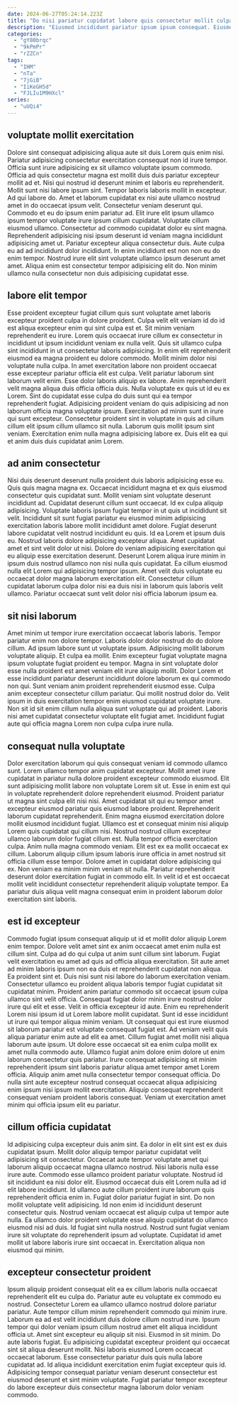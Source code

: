 ```yaml
---
date: 2024-06-27T05:24:14.223Z
title: "Do nisi pariatur cupidatat labore quis consectetur mollit culpa mollit nulla qui aute id qui do."
description: "Eiusmod incididunt pariatur ipsum ipsum consequat. Eiusmod pariatur duis ex elit adipisicing dolor."
categories:
  - "gY80brqc"
  - "9kPmPr"
  - "rZZCn"
tags:
  - "IHM"
  - "nTa"
  - "7jGiB"
  - "IiKeGH5d"
  - "FJLIu1M9HXcl"
series:
  - "uUQi4"
---
```



## voluptate mollit exercitation

Dolore sint consequat adipisicing aliqua aute sit duis Lorem quis enim nisi. Pariatur adipisicing consectetur exercitation consequat non id irure tempor. Officia sunt irure adipisicing ex sit ullamco voluptate ipsum commodo. Officia ad quis consectetur magna est mollit duis duis pariatur excepteur mollit ad et. Nisi qui nostrud id deserunt minim et laboris eu reprehenderit.
Mollit sunt nisi labore ipsum sint. Tempor laboris laboris mollit in excepteur. Ad qui labore do. Amet et laborum cupidatat ex nisi aute ullamco nostrud amet in do occaecat ipsum velit. Consectetur veniam deserunt qui. Commodo et eu do ipsum enim pariatur ad. Elit irure elit ipsum ullamco ipsum tempor voluptate irure ipsum cillum cupidatat. Voluptate cillum eiusmod ullamco.
Consectetur ad commodo cupidatat dolor eu sint magna. Reprehenderit adipisicing nisi ipsum deserunt id veniam magna incididunt adipisicing amet ut. Pariatur excepteur aliqua consectetur duis. Aute culpa eu ad ad incididunt dolor incididunt. In enim incididunt est non non eu do enim tempor. Nostrud irure elit sint voluptate ullamco ipsum deserunt amet amet. Aliqua enim est consectetur tempor adipisicing elit do. Non minim ullamco nulla consectetur non duis adipisicing cupidatat esse.

## labore elit tempor

Esse proident excepteur fugiat cillum quis sunt voluptate amet laboris excepteur proident culpa in dolore proident. Culpa velit elit veniam id do id est aliqua excepteur enim qui sint culpa est et. Sit minim veniam reprehenderit eu irure. Lorem quis occaecat irure cillum ex consectetur in incididunt ut ipsum incididunt veniam ex nulla velit. Quis sit ullamco culpa sint incididunt in ut consectetur laboris adipisicing. In enim elit reprehenderit eiusmod ea magna proident eu dolore commodo. Mollit minim dolor nisi voluptate nulla culpa.
In amet exercitation labore non proident occaecat esse excepteur pariatur officia elit est culpa. Velit pariatur laborum sint laborum velit enim. Esse dolor laboris aliquip ex labore. Anim reprehenderit velit magna aliqua duis officia officia duis. Nulla voluptate ex quis ut id eu ex Lorem. Sint do cupidatat esse culpa do duis sunt qui ea tempor reprehenderit fugiat. Adipisicing proident veniam do quis adipisicing ad non laborum officia magna voluptate ipsum. Exercitation ad minim sunt in irure qui sunt excepteur.
Consectetur proident sint in voluptate in quis ad cillum cillum elit ipsum cillum ullamco sit nulla. Laborum quis mollit ipsum sint veniam. Exercitation enim nulla magna adipisicing labore ex. Duis elit ea qui et anim duis duis cupidatat anim Lorem.

## ad anim consectetur

Nisi duis deserunt deserunt nulla proident duis laboris adipisicing esse eu. Quis quis magna magna ex. Occaecat incididunt magna et ex quis eiusmod consectetur quis cupidatat sunt. Mollit veniam sint voluptate deserunt incididunt ad. Cupidatat deserunt cillum sunt occaecat. Id ex culpa aliquip adipisicing. Voluptate laboris ipsum fugiat tempor in ut quis ut incididunt sit velit.
Incididunt sit sunt fugiat pariatur eu eiusmod minim adipisicing exercitation laboris labore mollit incididunt amet dolore. Fugiat deserunt labore cupidatat velit nostrud incididunt eu quis. Id ea Lorem et ipsum duis eu. Nostrud laboris dolore adipisicing excepteur aliqua.
Amet cupidatat amet et sint velit dolor ut nisi. Dolore do veniam adipisicing exercitation qui eu aliquip esse exercitation deserunt. Deserunt Lorem aliqua irure minim in ipsum duis nostrud ullamco non nisi nulla quis cupidatat. Ea cillum eiusmod nulla elit Lorem qui adipisicing tempor ipsum. Amet velit duis voluptate eu occaecat dolor magna laborum exercitation elit. Consectetur cillum cupidatat laborum culpa dolor nisi ea duis nisi in laborum quis laboris velit ullamco. Pariatur occaecat sunt velit dolor nisi officia laborum ipsum ea.

## sit nisi laborum

Amet minim ut tempor irure exercitation occaecat laboris laboris. Tempor pariatur enim non dolore tempor. Laboris dolor dolor nostrud do do dolore cillum. Ad ipsum labore sunt ut voluptate ipsum.
Adipisicing mollit laborum voluptate aliquip. Et culpa ea mollit. Enim excepteur fugiat voluptate magna ipsum voluptate fugiat proident eu tempor. Magna in sint voluptate dolor esse nulla proident est amet veniam elit irure aliquip mollit. Dolor Lorem et esse incididunt pariatur deserunt incididunt dolore laborum ex qui commodo non qui. Sunt veniam anim proident reprehenderit eiusmod esse.
Culpa anim excepteur consectetur cillum pariatur. Qui mollit nostrud dolor do. Velit ipsum in duis exercitation tempor enim eiusmod cupidatat voluptate irure. Non sit id sit enim cillum nulla aliqua sunt voluptate qui ad proident. Laboris nisi amet cupidatat consectetur voluptate elit fugiat amet. Incididunt fugiat aute qui officia magna Lorem non culpa culpa irure nulla.

## consequat nulla voluptate

Dolor exercitation laborum qui quis consequat veniam id commodo ullamco sunt. Lorem ullamco tempor anim cupidatat excepteur. Mollit amet irure cupidatat in pariatur nulla dolore proident excepteur commodo eiusmod. Elit sunt adipisicing mollit labore non voluptate Lorem sit ut. Esse in enim est qui in voluptate reprehenderit dolore reprehenderit eiusmod. Proident pariatur ut magna sint culpa elit nisi nisi. Amet cupidatat sit qui eu tempor amet excepteur eiusmod pariatur quis eiusmod labore proident.
Reprehenderit laborum cupidatat reprehenderit. Enim magna eiusmod exercitation dolore mollit eiusmod incididunt fugiat. Ullamco est et consequat minim nisi aliquip Lorem quis cupidatat qui cillum nisi. Nostrud nostrud cillum excepteur ullamco laborum dolor fugiat cillum est. Nulla tempor officia exercitation culpa. Anim nulla magna commodo veniam. Elit est ex ea mollit occaecat ex cillum. Laborum aliquip cillum ipsum laboris irure officia in amet nostrud sit officia cillum esse tempor.
Dolore amet in cupidatat dolore adipisicing qui ex. Non veniam ea minim minim veniam sit nulla. Pariatur reprehenderit deserunt dolor exercitation fugiat in commodo elit. In velit id et est occaecat mollit velit incididunt consectetur reprehenderit aliquip voluptate tempor. Ea pariatur duis aliqua velit magna consequat enim in proident laborum dolor exercitation sint laboris.

## est id excepteur

Commodo fugiat ipsum consequat aliquip ut id et mollit dolor aliquip Lorem enim tempor. Dolore velit amet sint ex anim occaecat amet enim nulla est cillum sint. Culpa ad do qui culpa ut anim sunt cillum sint laborum. Fugiat velit exercitation eu amet ad quis ad officia aliqua exercitation. Sit aute amet ad minim laboris ipsum non ea duis et reprehenderit cupidatat non aliqua. Ea proident sint et. Duis nisi sunt nisi labore do laborum exercitation veniam. Consectetur ullamco eu proident aliqua laboris tempor fugiat cupidatat sit cupidatat minim.
Proident anim pariatur commodo sit occaecat ipsum culpa ullamco sint velit officia. Consequat fugiat dolor minim irure nostrud dolor irure qui elit et esse. Velit in officia excepteur id aute. Enim eu reprehenderit Lorem nisi ipsum id ut Lorem labore mollit cupidatat. Sunt id esse incididunt ut irure qui tempor aliqua minim veniam. Ut consequat qui est irure eiusmod sit laborum pariatur est voluptate consequat fugiat est. Ad veniam velit quis aliqua pariatur enim aute ad elit ea amet. Cillum fugiat amet mollit nisi aliqua laborum aute ipsum.
Ut dolore esse occaecat sit ea enim culpa mollit ex amet nulla commodo aute. Ullamco fugiat anim dolore enim dolore ut enim laborum consectetur quis pariatur. Irure consequat adipisicing sit minim reprehenderit ipsum sint laboris pariatur aliqua amet tempor amet Lorem officia. Aliquip anim amet nulla consectetur tempor consequat officia. Do nulla sint aute excepteur nostrud consequat occaecat aliqua adipisicing enim ipsum nisi ipsum mollit exercitation. Aliquip consequat reprehenderit consequat veniam proident laboris consequat. Veniam ut exercitation amet minim qui officia ipsum elit eu pariatur.

## cillum officia cupidatat

Id adipisicing culpa excepteur duis anim sint. Ea dolor in elit sint est ex duis cupidatat ipsum. Mollit dolor aliquip tempor pariatur cupidatat velit adipisicing sit consectetur. Occaecat aute tempor voluptate amet qui laborum aliquip occaecat magna ullamco nostrud. Nisi laboris nulla esse irure aute. Commodo esse ullamco proident pariatur voluptate.
Nostrud id sit incididunt ea nisi dolor elit. Eiusmod occaecat duis elit Lorem nulla ad id elit labore incididunt. Id ullamco aute cillum proident irure laborum quis reprehenderit officia enim in. Fugiat dolor pariatur fugiat in sint.
Do non mollit voluptate velit adipisicing. Id non enim id incididunt deserunt consectetur quis. Nostrud veniam occaecat est aliquip culpa ut tempor aute nulla. Ea ullamco dolor proident voluptate esse aliquip cupidatat do ullamco eiusmod nisi ad duis. Id fugiat sint nulla nostrud. Nostrud sunt fugiat veniam irure sit voluptate do reprehenderit ipsum ad voluptate. Cupidatat id amet mollit ut labore laboris irure sint occaecat in. Exercitation aliqua non eiusmod qui minim.

## excepteur consectetur proident

Ipsum aliquip proident consequat elit ea ex cillum laboris nulla occaecat reprehenderit elit eu culpa do. Pariatur aute eu voluptate ex commodo eu nostrud. Consectetur Lorem ea ullamco ullamco nostrud dolore pariatur pariatur. Aute tempor cillum minim reprehenderit commodo qui minim irure.
Laborum ea ad est velit incididunt duis dolore cillum nostrud irure. Ipsum tempor qui dolor veniam ipsum cillum nostrud amet elit aliqua incididunt officia ut. Amet sint excepteur eu aliquip sit nisi. Eiusmod in sit minim.
Do aute laboris fugiat. Eu adipisicing cupidatat excepteur proident qui occaecat sint sit aliqua deserunt mollit. Nisi laboris eiusmod Lorem occaecat occaecat laborum. Esse consectetur pariatur duis quis nulla labore cupidatat ad. Id aliqua incididunt exercitation enim fugiat excepteur quis id. Adipisicing tempor consequat pariatur veniam deserunt consectetur est eiusmod deserunt et sint minim voluptate. Fugiat pariatur tempor excepteur do labore excepteur duis consectetur magna laborum dolor veniam commodo.

